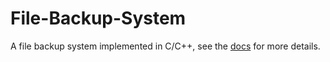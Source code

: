# File-Backup-System

A file backup system implemented in C/C++, see the [docs](docs/README.md) for more details.
